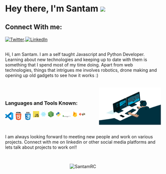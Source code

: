 # Hey there, I'm Santam  <img src="https://media.giphy.com/media/hvRJCLFzcasrR4ia7z/giphy.gif" width="25px">


## Connect With me:

<a href="https://twitter.com/RcSantam">
  <img align="center" alt="Twitter" src="https://img.shields.io/badge/Twitter-1DA1F2?style=for-the-badge&logo=twitter&logoColor=white" />
</a>
<a href="https://www.linkedin.com/in/santam-roy-choudhury-31b37b168/"><img align="center" alt="LinkedIn" src="https://img.shields.io/badge/linkedin-%230077B5.svg?&style=for-the-badge&logo=linkedin&logoColor=white" /></a>
<br/>
<br/>

Hi, I am Santam. I am a self taught Javascript and Python Developer. Learning about new technologies and keeping up to date with them is something that I spend most of my time doing. Apart from web technologies, things that intrigues me involves robotics, drone making and opening up old gadgets to see how it works :)


<br/>
<img align="right" alt="GIF" src="./code.gif" width="200" height="120" />
<br/>

### Languages and Tools Known:

[<img align="center" alt="Visual Studio Code" width="26px" src="https://raw.githubusercontent.com/github/explore/80688e429a7d4ef2fca1e82350fe8e3517d3494d/topics/visual-studio-code/visual-studio-code.png" />]()
[<img align="center" alt="HTML5" width="26px" src="https://raw.githubusercontent.com/github/explore/80688e429a7d4ef2fca1e82350fe8e3517d3494d/topics/html/html.png" />]()
[<img align="center" alt="CSS3" width="26px" src="https://raw.githubusercontent.com/github/explore/80688e429a7d4ef2fca1e82350fe8e3517d3494d/topics/css/css.png" />]()
<code><img height="20" src="https://raw.githubusercontent.com/github/explore/80688e429a7d4ef2fca1e82350fe8e3517d3494d/topics/javascript/javascript.png"></code>
<code><img height="20" src="https://raw.githubusercontent.com/github/explore/80688e429a7d4ef2fca1e82350fe8e3517d3494d/topics/react/react.png"></code>
<code><img height="20" src="https://raw.githubusercontent.com/github/explore/80688e429a7d4ef2fca1e82350fe8e3517d3494d/topics/nodejs/nodejs.png"></code>
<code><img height="20" src="https://raw.githubusercontent.com/github/explore/80688e429a7d4ef2fca1e82350fe8e3517d3494d/topics/python/python.png"></code>
[<img align="center" alt="MongoDB" width="26px" src="https://raw.githubusercontent.com/github/explore/80688e429a7d4ef2fca1e82350fe8e3517d3494d/topics/mongodb/mongodb.png" />]()
<code><img height="20" src="https://raw.githubusercontent.com/github/explore/80688e429a7d4ef2fca1e82350fe8e3517d3494d/topics/firebase/firebase.png"></code>
<code><img height="20" src="https://raw.githubusercontent.com/github/explore/80688e429a7d4ef2fca1e82350fe8e3517d3494d/topics/git/git.png"></code>

<br/>

I am always looking forward to meeting new people and work on various projects. Connect with me on linkedin or other social media platforms and lets talk about projects to work on!!

<br/>

<p align="center" > <img src="https://github-readme-stats.vercel.app/api?username=SantamRC&hide=stars&show_icons=true&theme=tokyonight" alt="SantamRC" /></p>

